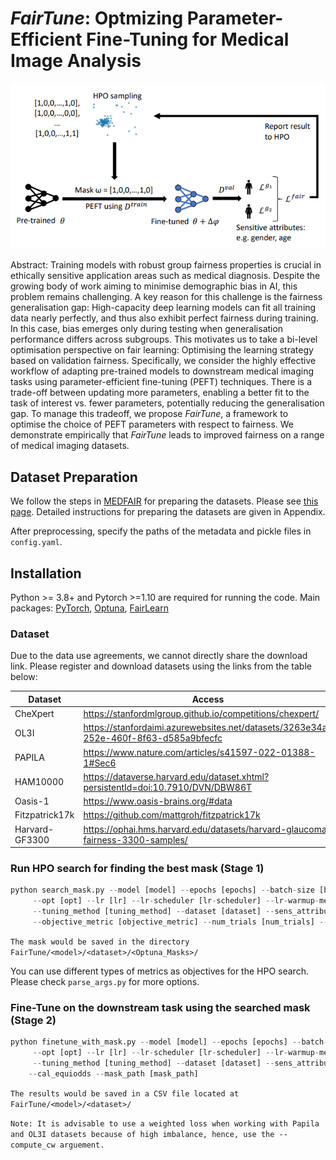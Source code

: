 # *FairTune*: Optmizing Parameter-Efficient Fine-Tuning for Medical Image Analysis

![Fairtune](fairtune_framework.png)  

Abstract: Training models with robust group fairness properties is crucial in ethically sensitive application areas such as medical diagnosis. Despite the growing body of work aiming to minimise demographic bias in AI, this problem remains challenging. A key reason for this challenge is the fairness generalisation gap: High-capacity deep learning models can fit all training data nearly perfectly, and thus also exhibit perfect fairness during training. In this case, bias emerges only during testing when generalisation performance differs across subgroups. This motivates us to take a bi-level optimisation perspective on fair learning: Optimising the learning strategy based on validation fairness. Specifically, we consider the highly effective workflow of adapting pre-trained models to downstream medical imaging tasks using parameter-efficient fine-tuning (PEFT) techniques. There is a trade-off between updating more parameters, enabling a better fit to the task of interest vs. fewer parameters, potentially reducing the generalisation gap. To manage this tradeoff, we propose *FairTune*, a framework to optimise the choice of PEFT parameters with respect to fairness. We demonstrate empirically that *FairTune* leads to improved fairness on a range of medical imaging datasets. 


## Dataset Preparation
We follow the steps in [MEDFAIR](https://github.com/ys-zong/MEDFAIR/tree/main) for preparing the datasets. Please see [this page](https://github.com/ys-zong/MEDFAIR/tree/main#data-preprocessing).
Detailed instructions for preparing the datasets are given in Appendix.

After preprocessing, specify the paths of the metadata and pickle files in `config.yaml`.

## Installation
Python >= 3.8+ and Pytorch >=1.10 are required for running the code.
Main packages: [PyTorch](https://pytorch.org/get-started/locally/), [Optuna](https://optuna.readthedocs.io/en/stable/installation.html), [FairLearn](https://fairlearn.org/v0.9/quickstart.html)

### Dataset
Due to the data use agreements, we cannot directly share the download link. Please register and download datasets using the links from the table below:

| **Dataset**  | **Access**                                                                                    |
|--------------|-----------------------------------------------------------------------------------------------|
| CheXpert     | https://stanfordmlgroup.github.io/competitions/chexpert/                                      |
| OL3I         | https://stanfordaimi.azurewebsites.net/datasets/3263e34a-252e-460f-8f63-d585a9bfecfc          |
| PAPILA       | https://www.nature.com/articles/s41597-022-01388-1#Sec6                                       |
| HAM10000     | https://dataverse.harvard.edu/dataset.xhtml?persistentId=doi:10.7910/DVN/DBW86T               |
| Oasis-1      | https://www.oasis-brains.org/#data                                                            |
| Fitzpatrick17k | https://github.com/mattgroh/fitzpatrick17k                                                  |
| Harvard-GF3300  |  https://ophai.hms.harvard.edu/datasets/harvard-glaucoma-fairness-3300-samples/            |


### Run HPO search for finding the best mask (Stage 1)
```python
python search_mask.py --model [model] --epochs [epochs] --batch-size [batch-size] \
     --opt [opt] --lr [lr] --lr-scheduler [lr-scheduler] --lr-warmup-method [lr-warmup-method] --lr-warmup-epochs [lr-warmup-epochs] 
     --tuning_method [tuning_method] --dataset [dataset] --sens_attribute [sens_attribute] \
     --objective_metric [objective_metric] --num_trials [num_trials] --disable_storage --disable_checkpointing
```
`The mask would be saved in the directory FairTune/<model>/<dataset>/<Optuna_Masks>/`

You can use different types of metrics as objectives for the HPO search. Please check `parse_args.py` for more options.

### Fine-Tune on the downstream task using the searched mask (Stage 2)
```python
python finetune_with_mask.py --model [model] --epochs [epochs] --batch-size [batch-size] \
     --opt [opt] --lr [lr] --lr-scheduler [lr-scheduler] --lr-warmup-method [lr-warmup-method] --lr-warmup-epochs [lr-warmup-epochs] 
     --tuning_method [tuning_method] --dataset [dataset] --sens_attribute [sens_attribute] \
    --cal_equiodds --mask_path [mask_path]
```
`The results would be saved in a CSV file located at FairTune/<model>/<dataset>/`

`Note: It is advisable to use a weighted loss when working with Papila and OL3I datasets because of high imbalance, hence, use the --compute_cw arguement.`



